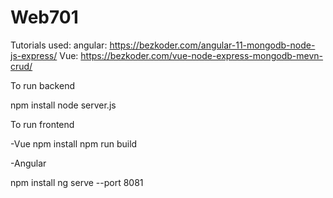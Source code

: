 # Web701
Tutorials used: 
angular: https://bezkoder.com/angular-11-mongodb-node-js-express/
Vue: https://bezkoder.com/vue-node-express-mongodb-mevn-crud/

To run backend

npm install
node server.js

To run frontend

-Vue
npm install
npm run build

-Angular

npm install
ng serve --port 8081
